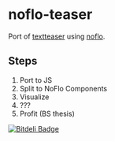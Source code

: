 # noflo-teaser
Port of [textteaser](https://github.com/MojoJolo/textteaser) using [noflo](https://github.com/noflo/noflo).

## Steps
1. Port to JS
2. Split to NoFlo Components
3. Visualize
4. ???
5. Profit (BS thesis)



[![Bitdeli Badge](https://d2weczhvl823v0.cloudfront.net/p0wl/noflo-teaser/trend.png)](https://bitdeli.com/free "Bitdeli Badge")
